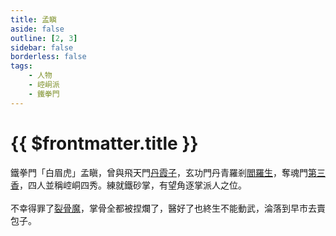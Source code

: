 ```yaml
---
title: 孟瞋
aside: false
outline: [2, 3]
sidebar: false
borderless: false
tags:
    - 人物
    - 崆峒派
    - 鐵拳門
---
```


# {{ $frontmatter.title }}

鐵拳門「白眉虎」孟瞋，曾與飛天門[丹霞子](special404)，玄功門丹青羅剎[閻羅生](other2)，奪魂門[第三香](special820)，四人並稱崆峒四秀。練就鐵砂掌，有望角逐掌派人之位。
<br><br>
不幸得罪了[裂骨魔](girl6)，掌骨全都被捏爛了，醫好了也終生不能動武，淪落到早市去賣包子。